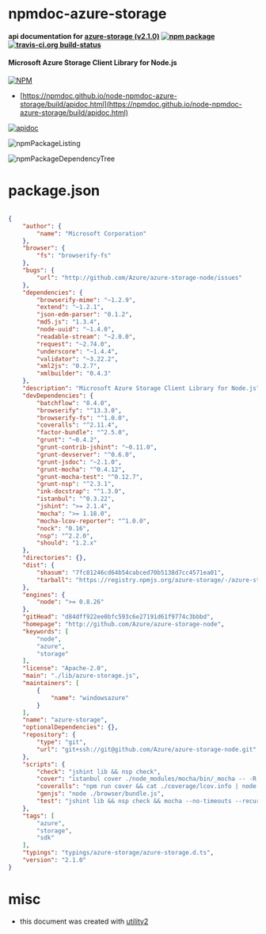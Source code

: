 # npmdoc-azure-storage

#### api documentation for  [azure-storage (v2.1.0)](http://github.com/Azure/azure-storage-node)  [![npm package](https://img.shields.io/npm/v/npmdoc-azure-storage.svg?style=flat-square)](https://www.npmjs.org/package/npmdoc-azure-storage) [![travis-ci.org build-status](https://api.travis-ci.org/npmdoc/node-npmdoc-azure-storage.svg)](https://travis-ci.org/npmdoc/node-npmdoc-azure-storage)

#### Microsoft Azure Storage Client Library for Node.js

[![NPM](https://nodei.co/npm/azure-storage.png?downloads=true&downloadRank=true&stars=true)](https://www.npmjs.com/package/azure-storage)

- [https://npmdoc.github.io/node-npmdoc-azure-storage/build/apidoc.html](https://npmdoc.github.io/node-npmdoc-azure-storage/build/apidoc.html)

[![apidoc](https://npmdoc.github.io/node-npmdoc-azure-storage/build/screenCapture.buildCi.browser.%252Ftmp%252Fbuild%252Fapidoc.html.png)](https://npmdoc.github.io/node-npmdoc-azure-storage/build/apidoc.html)

![npmPackageListing](https://npmdoc.github.io/node-npmdoc-azure-storage/build/screenCapture.npmPackageListing.svg)

![npmPackageDependencyTree](https://npmdoc.github.io/node-npmdoc-azure-storage/build/screenCapture.npmPackageDependencyTree.svg)



# package.json

```json

{
    "author": {
        "name": "Microsoft Corporation"
    },
    "browser": {
        "fs": "browserify-fs"
    },
    "bugs": {
        "url": "http://github.com/Azure/azure-storage-node/issues"
    },
    "dependencies": {
        "browserify-mime": "~1.2.9",
        "extend": "~1.2.1",
        "json-edm-parser": "0.1.2",
        "md5.js": "1.3.4",
        "node-uuid": "~1.4.0",
        "readable-stream": "~2.0.0",
        "request": "~2.74.0",
        "underscore": "~1.4.4",
        "validator": "~3.22.2",
        "xml2js": "0.2.7",
        "xmlbuilder": "0.4.3"
    },
    "description": "Microsoft Azure Storage Client Library for Node.js",
    "devDependencies": {
        "batchflow": "0.4.0",
        "browserify": "^13.3.0",
        "browserify-fs": "^1.0.0",
        "coveralls": "^2.11.4",
        "factor-bundle": "^2.5.0",
        "grunt": "~0.4.2",
        "grunt-contrib-jshint": "~0.11.0",
        "grunt-devserver": "^0.6.0",
        "grunt-jsdoc": "~2.1.0",
        "grunt-mocha": "^0.4.12",
        "grunt-mocha-test": "^0.12.7",
        "grunt-nsp": "^2.3.1",
        "ink-docstrap": "^1.3.0",
        "istanbul": "^0.3.22",
        "jshint": ">= 2.1.4",
        "mocha": ">= 1.18.0",
        "mocha-lcov-reporter": "^1.0.0",
        "nock": "0.16",
        "nsp": "^2.2.0",
        "should": "1.2.x"
    },
    "directories": {},
    "dist": {
        "shasum": "7fc81246cd64b54cabced70b5138d7cc4571ea01",
        "tarball": "https://registry.npmjs.org/azure-storage/-/azure-storage-2.1.0.tgz"
    },
    "engines": {
        "node": ">= 0.8.26"
    },
    "gitHead": "d84dff922ee0bfc593c6e27191d61f9774c3bbbd",
    "homepage": "http://github.com/Azure/azure-storage-node",
    "keywords": [
        "node",
        "azure",
        "storage"
    ],
    "license": "Apache-2.0",
    "main": "./lib/azure-storage.js",
    "maintainers": [
        {
            "name": "windowsazure"
        }
    ],
    "name": "azure-storage",
    "optionalDependencies": {},
    "repository": {
        "type": "git",
        "url": "git+ssh://git@github.com/Azure/azure-storage-node.git"
    },
    "scripts": {
        "check": "jshint lib && nsp check",
        "cover": "istanbul cover ./node_modules/mocha/bin/_mocha -- -R spec -u bdd --no-timeouts --recursive test",
        "coveralls": "npm run cover && cat ./coverage/lcov.info | node ./node_modules/coveralls/bin/coveralls.js",
        "genjs": "node ./browser/bundle.js",
        "test": "jshint lib && nsp check && mocha --no-timeouts --recursive test"
    },
    "tags": [
        "azure",
        "storage",
        "sdk"
    ],
    "typings": "typings/azure-storage/azure-storage.d.ts",
    "version": "2.1.0"
}
```



# misc
- this document was created with [utility2](https://github.com/kaizhu256/node-utility2)
